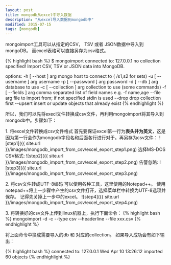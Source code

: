 ```yaml
---
layout: post
title: mongodb从excel中导入数据
description: "从excel导入数据到mongodb中"
modified: 2015-07-15
tags: [mongodb]
---
```


mongoimport工具可以从指定的CSV， TSV 或者 JSON数据中导入到mongoDB。 而excel表格可以直接另存为csv格式。

{% highlight bash %}
$ mongoimport
connected to: 127.0.0.1
no collection specified!
Import CSV, TSV or JSON data into MongoDB.
 
options:
  -h [ --host ] arg       mongo host to connect to ( <set name>/s1,s2 for sets)
  -u [ --username ] arg   username
  -p [ --password ] arg   password
  -d [ --db ] arg         database to use
  -c [ --collection ] arg collection to use (some commands)
  -f [ --fields ] arg     comma separated list of field names e.g. -f name,age
  --file arg              file to import from; if not specified stdin is used
  --drop                  drop collection first 
  --upsert                insert or update objects that already exist
{% endhighlight %}

所以，我们可以先将execl文件转换成csv文件，再利用mongoimport将其导入到mongodb中。步骤如下：

1\. 将excel文件转换成csv文件格式
    首先要保证excel第一行为**表头并为英文**，这是因为第一行会作为mongodb字段名和后面各行进行对于。再另存为csv文件：
    ![step1]({{ site.url }}/images/mongodb_import_from_csv/excel_export_step1.png)
    选择MS-DOS CSV格式:
    ![step2]({{ site.url }}/images/mongodb_import_from_csv/excel_export_step2.png)
    告警忽略:
    ![step3]({{ site.url }}/images/mongodb_import_from_csv/excel_export_step3.png)
	
2\. 将csv文件转成UTF-8编码
	可以使用各种工具，这里使用的Notepad++。 使用notepad++将上一步骤中产生的csv文件打开，选择菜单栏中转换为UTF-8选项并保存。 记得先关掉上一步中的excel。
    ![step4]({{ site.url }}/images/mongodb_import_from_csv/excel_export_step4.png)
	
3\. 将转换好的csv文件上传到linux机器上，执行下面命令：
    {% highlight bash %}
    mongoimport -d <your DB name > -c <collection name> --type csv --headerline --file xxx.csv
    {% endhighlight %}
    
将上面命令中换成需要导入的db 和 对应的collection。 如果导入成功会有如下输出：

{% highlight bash %}
connected to: 127.0.0.1
Wed Apr 10 13:26:12 imported 60 objects
{% endhighlight %}



